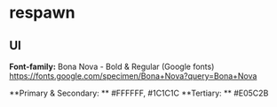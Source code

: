 # respawn

**UI**
-----------

**Font-family:** Bona Nova - Bold & Regular (Google fonts)
https://fonts.google.com/specimen/Bona+Nova?query=Bona+Nova

**Primary & Secondary: ** #FFFFFF, #1C1C1C
**Tertiary: ** #E05C2B

